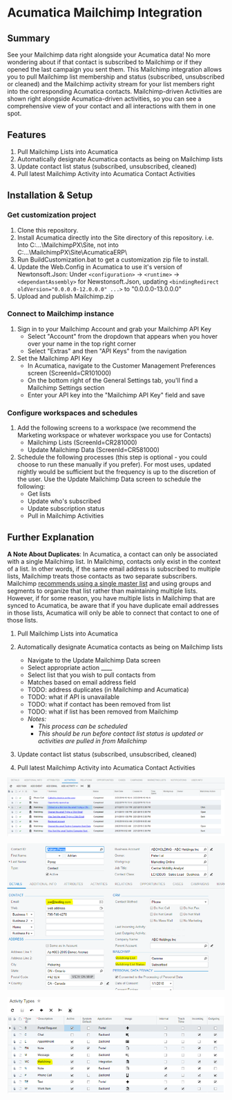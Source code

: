 
# Acumatica Mailchimp Integration

## Summary
See your Mailchimp data right alongside your Acumatica data! No more wondering about if that contact is subscribed to Mailchimp or if they opened the last campaign you sent them. This Mailchimp integration allows you to pull Mailchimp list membership and status (subscribed, unsubscribed or cleaned) and the Mailchimp activity stream for your list members right into the corresponding Acumatica contacts. Mailchimp-driven Activities are shown right alongside Acumatica-driven activities, so you can see a comprehensive view of your contact and all interactions with them in one spot.

## Features

1) Pull Mailchimp Lists into Acumatica
2) Automatically designate Acumatica contacts as being on Mailchimp lists
3) Update contact list status (subscribed, unsubscribed, cleaned)
4) Pull latest Mailchimp Activity into Acumatica Contact Activities

## Installation & Setup

### Get customization project
1) Clone this repository.
2) Install Acumatica directly into the Site directory of this repository.
   i.e. Into C:\...\MailchimpPX\Site\, not into C:\...\MailchimpPX\Site\AcumaticaERP\
3) Run BuildCustomization.bat to get a customization zip file to install.
4) Update the Web.Config in Acumatica to use it's version of Newtonsoft.Json:
   Under `<configuration>` -> `<runtime>` -> `<dependantAssembly>` for Newstonsoft.Json, updating
   `<bindingRedirect oldVersion="0.0.0.0-12.0.0.0" ...>` to "0.0.0.0-13.0.0.0"
5) Upload and publish Mailchimp.zip

### Connect to Mailchimp instance
1) Sign in to your Mailchimp Account and grab your Mailchimp API Key
    - Select "Account" from the dropdown that appears when you hover over your name in the top right corner
    - Select "Extras" and then "API Keys" from the navigation
2) Set the Mailchimp API Key
     - In Acumatica, navigate to the Customer Management Preferences screen (ScreenId=CR101000)
     - On the bottom right of the General Settings tab, you'll find a Mailchimp Settings section
     - Enter your API key into the "Mailchimp API Key" field and save
  
### Configure workspaces and schedules
1) Add the following screens to a workspace (we recommend the Marketing workspace or whatever workspace you use for Contacts)
   - Mailchimp Lists (ScreenId=CR281000)
   - Update Mailchimp Data (ScreenId=CR581000)
 2) Schedule the following processes (this step is optional - you could choose to run these manually if you prefer). For most uses, updated nightly would be sufficient but the frequency is up to the discretion of the user. Use the Update Mailchimp Data screen to schedule the following:
      - Get lists
      - Update who's subscribed
      - Update subscription status
      - Pull in Mailchimp Activities
   
## Further Explanation

**A Note About Duplicates**: In Acumatica, a contact can only be associated with a single Mailchimp list. In Mailchimp, contacts only exist in the context of a list. In other words, if the same email address is subscribed to multiple lists, Mailchimp treats those contacts as two separate subscribers. Mailchimp [recommends using a single master list](https://mailchimp.com/help/requirements-and-best-practices-for-lists/) and using groups and segments to organize that list rather than maintaining multiple lists. However, if for some reason, you have multiple lists in Mailchimp that are synced to Acumatica, be aware that if you have duplicate email addresses in those lists, Acumatica will only be able to connect that contact to one of those lists.

1) Pull Mailchimp Lists into Acumatica

2) Automatically designate Acumatica contacts as being on Mailchimp lists
      - Navigate to the Update Mailchimp Data screen
      - Select appropriate action ____
      - Select list that you wish to pull contacts from
      - Matches based on email address field
      - TODO: address duplicates (in Mailchimp and Acumatica)
      - TODO: what if API is unavailable
      - TODO: what if contact has been removed from list
      - TODO: what if list has been removed from Mailchimp
      - *Notes:*
         - *This process can be scheduled*
         - *This should be run before contact list status is updated or activities are pulled in from Mailchimp*
3) Update contact list status (subscribed, unsubscribed, cleaned)
4) Pull latest Mailchimp Activity into Acumatica Contact Activities

![Contact Activities Tab displays Mailchimp-driven activities along with Acumatica-driven Activities](/Screenshots/Contact%20Activity%20Tab.PNG?raw=true "Contact Activities Tab")

![Contact Details Tab includes a Mailchimp section which shows the Mailchimp list the contact is subscribed to as well as the subscription status](/Screenshots/Contact%20Details%20Tab.PNG?raw=true "Contact Details Tab")

![The Integration Adds a new Activity Type "MC" for Mailchimp Activities](/Screenshots/Mailchimp%20Activity%20Type.PNG?raw=true "Activity Types")


